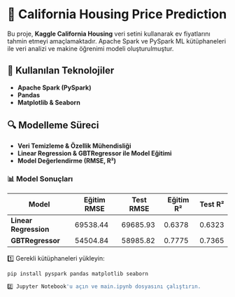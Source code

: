 # 🏡 California Housing Price Prediction  

Bu proje, **Kaggle California Housing** veri setini kullanarak ev fiyatlarını tahmin etmeyi amaçlamaktadır. Apache Spark ve PySpark ML kütüphaneleri ile veri analizi ve makine öğrenimi modeli oluşturulmuştur.  

## 📂 Kullanılan Teknolojiler  
- **Apache Spark (PySpark)**
- **Pandas**
- **Matplotlib & Seaborn**  

## 🔍 Modelleme Süreci  
- **Veri Temizleme & Özellik Mühendisliği**  
- **Linear Regression & GBTRegressor ile Model Eğitimi**  
- **Model Değerlendirme (RMSE, R²)**  

### 📊 Model Sonuçları  
| Model                 | Eğitim RMSE | Test RMSE | Eğitim R² | Test R² |
|-----------------------|-------------|-----------|-----------|---------|
| **Linear Regression** | 69538.44    | 69685.93  | 0.6378    | 0.6323  |
| **GBTRegressor**      | 54504.84    | 58985.82  | 0.7775    | 0.7365  |

1️⃣ Gerekli kütüphaneleri yükleyin:  
```bash
pip install pyspark pandas matplotlib seaborn

2️⃣ Jupyter Notebook'u açın ve main.ipynb dosyasını çalıştırın.
